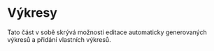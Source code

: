 # Výkresy
Tato část v sobě skrývá možnosti editace automaticky generovaných výkresů a přidání vlastních výkresů.

